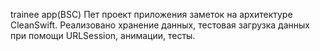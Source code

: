 trainee app(BSC)
Пет проект приложения заметок на архитектуре CleanSwift.
Реализовано хранение данных, тестовая загрузка данных при помощи URLSession, анимации, тесты.
